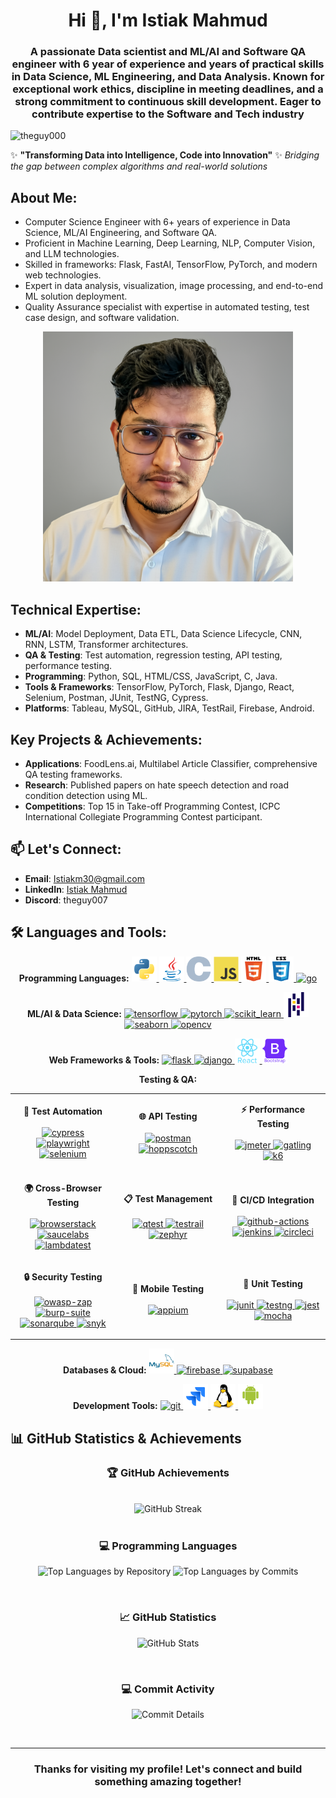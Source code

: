 <h1 align="center">Hi 👋, I'm Istiak Mahmud</h1>
<h3 align="center">A passionate Data scientist and ML/AI and Software QA engineer with 6 year of experience and years of practical skills in Data Science, ML Engineering, and Data Analysis. Known for exceptional work ethics, discipline in meeting deadlines, and a strong commitment to continuous skill development. Eager to contribute expertise to the Software and Tech industry</h3>

<p align="left"> <img src="https://komarev.com/ghpvc/?username=theguy000&label=Profile%20views&color=0e75b6&style=flat" alt="theguy000" /> </p>

✨ **"Transforming Data into Intelligence, Code into Innovation"** ✨
*Bridging the gap between complex algorithms and real-world solutions*

## About Me:

   - Computer Science Engineer with 6+ years of experience in Data Science, ML/AI Engineering, and Software QA.
   - Proficient in Machine Learning, Deep Learning, NLP, Computer Vision, and LLM technologies.
   - Skilled in frameworks: Flask, FastAI, TensorFlow, PyTorch, and modern web technologies.
   - Expert in data analysis, visualization, image processing, and end-to-end ML solution deployment.
   - Quality Assurance specialist with expertise in automated testing, test case design, and software validation.

<div align="center">
<img alt="Coding" width="400" src="https://github.com/theguy000/theguy000/blob/main/me.png">
</div>

## Technical Expertise:

   - **ML/AI**: Model Deployment, Data ETL, Data Science Lifecycle, CNN, RNN, LSTM, Transformer architectures.
   - **QA & Testing**: Test automation, regression testing, API testing, performance testing.
   - **Programming**: Python, SQL, HTML/CSS, JavaScript, C, Java.
   - **Tools & Frameworks**: TensorFlow, PyTorch, Flask, Django, React, Selenium, Postman, JUnit, TestNG, Cypress.
   - **Platforms**: Tableau, MySQL, GitHub, JIRA, TestRail, Firebase, Android.

## Key Projects & Achievements:

   - **Applications**: FoodLens.ai, Multilabel Article Classifier, comprehensive QA testing frameworks.
   - **Research**: Published papers on hate speech detection and road condition detection using ML.
   - **Competitions**: Top 15 in Take-off Programming Contest, ICPC International Collegiate Programming Contest participant.

## 📫 Let's Connect:

   - **Email**: Istiakm30@gmail.com
   - **LinkedIn**: [Istiak Mahmud](https://www.linkedin.com/in/theguy007/)
   - **Discord**: theguy007

## 🛠️ Languages and Tools:

<div align="center">

**Programming Languages:**
<a href="https://www.python.org" target="_blank" rel="noreferrer"> <img src="https://raw.githubusercontent.com/devicons/devicon/master/icons/python/python-original.svg" alt="python" width="40" height="40"/> </a>
<a href="https://www.java.com" target="_blank" rel="noreferrer"> <img src="https://raw.githubusercontent.com/devicons/devicon/master/icons/java/java-original.svg" alt="java" width="40" height="40"/> </a>
<a href="https://www.cprogramming.com/" target="_blank" rel="noreferrer"> <img src="https://raw.githubusercontent.com/devicons/devicon/master/icons/c/c-original.svg" alt="c" width="40" height="40"/> </a>
<a href="https://developer.mozilla.org/en-US/docs/Web/JavaScript" target="_blank" rel="noreferrer"> <img src="https://raw.githubusercontent.com/devicons/devicon/master/icons/javascript/javascript-original.svg" alt="javascript" width="40" height="40"/> </a>
<a href="https://www.w3.org/html/" target="_blank" rel="noreferrer"> <img src="https://raw.githubusercontent.com/devicons/devicon/master/icons/html5/html5-original-wordmark.svg" alt="html5" width="40" height="40"/> </a>
<a href="https://www.w3schools.com/css/" target="_blank" rel="noreferrer"> <img src="https://raw.githubusercontent.com/devicons/devicon/master/icons/css3/css3-original-wordmark.svg" alt="css3" width="40" height="40"/> </a>
<a href="https://golang.org" target="_blank" rel="noreferrer"> <img src="https://www.vectorlogo.zone/logos/golang/golang-icon.svg" alt="go" width="40" height="40"/> </a>

**ML/AI & Data Science:**
<a href="https://www.tensorflow.org" target="_blank" rel="noreferrer"> <img src="https://www.vectorlogo.zone/logos/tensorflow/tensorflow-icon.svg" alt="tensorflow" width="40" height="40"/> </a>
<a href="https://pytorch.org/" target="_blank" rel="noreferrer"> <img src="https://www.vectorlogo.zone/logos/pytorch/pytorch-icon.svg" alt="pytorch" width="40" height="40"/> </a>
<a href="https://scikit-learn.org/" target="_blank" rel="noreferrer"> <img src="https://upload.wikimedia.org/wikipedia/commons/0/05/Scikit_learn_logo_small.svg" alt="scikit_learn" width="40" height="40"/> </a>
<a href="https://pandas.pydata.org/" target="_blank" rel="noreferrer"> <img src="https://raw.githubusercontent.com/devicons/devicon/2ae2a900d2f041da66e950e4d48052658d850630/icons/pandas/pandas-original.svg" alt="pandas" width="40" height="40"/> </a>
<a href="https://seaborn.pydata.org/" target="_blank" rel="noreferrer"> <img src="https://seaborn.pydata.org/_images/logo-mark-lightbg.svg" alt="seaborn" width="40" height="40"/> </a>
<a href="https://opencv.org/" target="_blank" rel="noreferrer"> <img src="https://www.vectorlogo.zone/logos/opencv/opencv-icon.svg" alt="opencv" width="40" height="40"/> </a>

**Web Frameworks & Tools:**
<a href="https://flask.palletsprojects.com/en/stable/" target="_blank" rel="noreferrer"> <img src="https://www.vectorlogo.zone/logos/palletsprojects_flask/palletsprojects_flask-icon~v2.svg" alt="flask" width="40" height="40"/> </a>
<a href="https://www.djangoproject.com/" target="_blank" rel="noreferrer"> <img src="https://cdn.worldvectorlogo.com/logos/django.svg" alt="django" width="40" height="40"/> </a>
<a href="https://reactjs.org/" target="_blank" rel="noreferrer"> <img src="https://raw.githubusercontent.com/devicons/devicon/master/icons/react/react-original-wordmark.svg" alt="react" width="40" height="40"/> </a>
<a href="https://getbootstrap.com" target="_blank" rel="noreferrer"> <img src="https://raw.githubusercontent.com/devicons/devicon/master/icons/bootstrap/bootstrap-plain-wordmark.svg" alt="bootstrap" width="40" height="40"/> </a>

**Testing & QA:**

<table align="center">
<tr>
<td align="center" width="200">

**🔧 Test Automation**
<br><br>
<a href="https://cypress.io" target="_blank" rel="noreferrer"> <img src="https://cdn.simpleicons.org/cypress" alt="cypress" width="45" height="45"/> </a>
<a href="https://playwright.dev" target="_blank" rel="noreferrer"> <img src="https://cdn.brandfetch.io/idpyc8TcWP/w/400/h/400/theme/dark/icon.png?c=1bxid64Mup7aczewSAYMX&t=1751115292804" alt="playwright" width="45" height="45"/> </a>
<a href="https://www.selenium.dev" target="_blank" rel="noreferrer"> <img src="https://cdn.simpleicons.org/selenium" alt="selenium" width="45" height="45"/> </a>

</td>
<td align="center" width="200">

**🌐 API Testing**
<br><br>
<a href="https://postman.com" target="_blank" rel="noreferrer"> <img src="https://cdn.simpleicons.org/postman" alt="postman" width="45" height="45"/> </a>
<a href="https://hoppscotch.io" target="_blank" rel="noreferrer"> <img src="https://cdn.brandfetch.io/iduhWOn2V_/theme/light/logo.svg?c=1bxid64Mup7aczewSAYMX&t=1752113316238" alt="hoppscotch" width="45" height="45"/> </a>

</td>
<td align="center" width="200">

**⚡ Performance Testing**
<br><br>
<a href="https://jmeter.apache.org" target="_blank" rel="noreferrer"> <img src="https://cdn.simpleicons.org/apachejmeter" alt="jmeter" width="45" height="45"/> </a>
<a href="https://gatling.io" target="_blank" rel="noreferrer"> <img src="https://cdn.simpleicons.org/gatling" alt="gatling" width="45" height="45"/> </a>
<a href="https://k6.io" target="_blank" rel="noreferrer"> <img src="https://cdn.simpleicons.org/k6" alt="k6" width="45" height="45"/> </a>

</td>
</tr>
<tr>
<td align="center" width="200">

**🌍 Cross-Browser Testing**
<br><br>
<a href="https://www.browserstack.com" target="_blank" rel="noreferrer"> <img src="https://www.vectorlogo.zone/logos/browserstack/browserstack-icon.svg" alt="browserstack" width="45" height="45"/> </a>
<a href="https://saucelabs.com" target="_blank" rel="noreferrer"> <img src="https://cdn.simpleicons.org/saucelabs" alt="saucelabs" width="45" height="45"/> </a>
<a href="https://www.lambdatest.com" target="_blank" rel="noreferrer">
  <img src="https://cdn.brandfetch.io/idp9sJ7EgD/theme/light/symbol.svg?c=1bxid64Mup7aczewSAYMX&t=1700519446130" alt="lambdatest" width="45" height="45"/>
</a>

</td>
<td align="center" width="200">

**📋 Test Management**
<br><br>
<a href="https://www.tricentis.com/products/qtest" target="_blank" rel="noreferrer"> <img src="https://cdn.simpleicons.org/tricentis" alt="qtest" width="45" height="45"/> </a>
<a href="https://www.gurock.com/testrail" target="_blank" rel="noreferrer"> <img src="https://cdn.simpleicons.org/testrail" alt="testrail" width="45" height="45"/> </a>
<a href="https://smartbear.com/product/zephyr" target="_blank" rel="noreferrer"> <img src="https://www.vectorlogo.zone/logos/getzephyr/getzephyr-icon.svg" alt="zephyr" width="45" height="45"/> </a>

</td>
<td align="center" width="200">

**🔄 CI/CD Integration**
<br><br>
<a href="https://github.com/features/actions" target="_blank" rel="noreferrer"> <img src="https://cdn.simpleicons.org/githubactions" alt="github-actions" width="45" height="45"/> </a>
<a href="https://jenkins.io" target="_blank" rel="noreferrer"> <img src="https://cdn.simpleicons.org/jenkins" alt="jenkins" width="45" height="45"/> </a>
<a href="https://circleci.com" target="_blank" rel="noreferrer"> <img src="https://cdn.brandfetch.io/idO7AtAVTD/w/374/h/374/theme/dark/icon.jpeg?c=1bxid64Mup7aczewSAYMX&t=1701094241363" alt="circleci" width="45" height="45"/> </a>

</td>
</tr>
<tr>
<td align="center" width="200">

**🔒 Security Testing**
<br><br>
<a href="https://owasp.org/www-project-zap" target="_blank" rel="noreferrer"> <img src="https://cdn.simpleicons.org/owasp" alt="owasp-zap" width="45" height="45"/> </a>
<a href="https://portswigger.net/burp" target="_blank" rel="noreferrer"> <img src="https://cdn.simpleicons.org/burpsuite" alt="burp-suite" width="45" height="45"/> </a>
<a href="https://sonarqube.org" target="_blank" rel="noreferrer"> <img src="https://cdn.jsdelivr.net/npm/simple-icons/icons/sonarqube.svg" alt="sonarqube" width="45" height="45"/> </a>
<a href="https://snyk.io" target="_blank" rel="noreferrer"> <img src="https://cdn.simpleicons.org/snyk" alt="snyk" width="45" height="45"/> </a>

</td>
<td align="center" width="200">

**📱 Mobile Testing**
<br><br>
<a href="https://appium.io" target="_blank" rel="noreferrer"> <img src="https://cdn.simpleicons.org/appium" alt="appium" width="45" height="45"/> </a>

</td>
<td align="center" width="200">

**🧪 Unit Testing**
<br><br>
<a href="https://junit.org/junit5/" target="_blank" rel="noreferrer"> <img src="https://junit.org/junit5/assets/img/junit5-logo.png" alt="junit" width="45" height="45"/> </a>
<a href="https://testng.org" target="_blank" rel="noreferrer"> <img src="https://avatars.githubusercontent.com/u/12528662?s=200&v=4" alt="testng" width="45" height="45"/> </a>
<a href="https://jestjs.io" target="_blank" rel="noreferrer"> <img src="https://www.vectorlogo.zone/logos/jestjsio/jestjsio-icon.svg" alt="jest" width="45" height="45"/> </a>
<a href="https://mochajs.org" target="_blank" rel="noreferrer"> <img src="https://www.vectorlogo.zone/logos/mochajs/mochajs-icon.svg" alt="mocha" width="45" height="45"/> </a>

</td>
</tr>
</table>

**Databases & Cloud:**
<a href="https://www.mysql.com/" target="_blank" rel="noreferrer"> <img src="https://raw.githubusercontent.com/devicons/devicon/master/icons/mysql/mysql-original-wordmark.svg" alt="mysql" width="40" height="40"/> </a>
<a href="https://firebase.google.com/" target="_blank" rel="noreferrer"> <img src="https://www.vectorlogo.zone/logos/firebase/firebase-icon.svg" alt="firebase" width="40" height="40"/> </a>
<a href="https://supabase.com/" target="_blank" rel="noreferrer"> <img src="https://cdn.brandfetch.io/idsSceG8fK/w/436/h/449/theme/dark/symbol.png?c=1bxid64Mup7aczewSAYMX&t=1668081497517" alt="supabase" width="40" height="40"/> </a>

**Development Tools:**
<a href="https://git-scm.com/" target="_blank" rel="noreferrer"> <img src="https://www.vectorlogo.zone/logos/git-scm/git-scm-icon.svg" alt="git" width="40" height="40"/> </a>
<a href="https://www.atlassian.com/software/jira" target="_blank" rel="noreferrer"> <img src="https://raw.githubusercontent.com/devicons/devicon/master/icons/jira/jira-original.svg" alt="jira" width="40" height="40"/> </a>
<a href="https://www.linux.org/" target="_blank" rel="noreferrer"> <img src="https://raw.githubusercontent.com/devicons/devicon/master/icons/linux/linux-original.svg" alt="linux" width="40" height="40"/> </a>
<a href="https://developer.android.com" target="_blank" rel="noreferrer"> <img src="https://raw.githubusercontent.com/devicons/devicon/master/icons/android/android-original-wordmark.svg" alt="android" width="40" height="40"/> </a>

</div>

## 📊 GitHub Statistics & Achievements

<!-- GitHub's Native Achievements -->
<div align="center">
  <h3>🏆 GitHub Achievements</h3>
</div>

<br/>

<!-- GitHub Streak  with github dark theme -->
<div align="center">
  <img src="https://streak-stats.demolab.com/?user=theguy000&theme=github-dark&ring=FFA500&fire=FFD700&currStreakLabel=FFA500&hide_border=true" alt="GitHub Streak" />
</div>

<br/>

<!-- Consolidated Language Statistics -->
<div align="center">
  <h3>💻 Programming Languages</h3>
  <p align="center">
    <img src="https://github-profile-summary-cards.vercel.app/api/cards/repos-per-language?username=theguy000&theme=github_dark" alt="Top Languages by Repository" />
    <img src="https://github-profile-summary-cards.vercel.app/api/cards/most-commit-language?username=theguy000&theme=github_dark" alt="Top Languages by Commits" />
  </p>
</div>

<br/>

<!-- Essential Statistics -->
<div align="center">
  <h3>📈 GitHub Statistics</h3>
  <p align="center">
    <img src="https://github-readme-stats.vercel.app/api?username=theguy000&show_icons=true&theme=github_dark&count_private=true&rank_icon=github&include_all_commits=true&hide=issues&show=prs_merged,comments" alt="GitHub Stats" />
  </p>
</div>

<br/>

<!-- Commit Statistics -->
<div align="center">
  <h3>💻 Commit Activity</h3>
  <p align="center">
    <img src="https://github-profile-summary-cards.vercel.app/api/cards/profile-details?username=theguy000&theme=github_dark" alt="Commit Details" />
  </p>
</div>

<br/>

---

<div align="center">
  <h3>Thanks for visiting my profile! Let's connect and build something amazing together!</h3>
</div>
